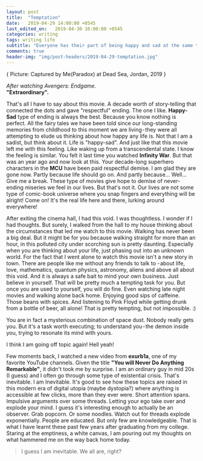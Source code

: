 ```yaml
---
layout: post
title:  "Temptation"
date:   2019-04-29 14:00:00 +0545
last_edited_on:   2019-04-30 16:00:00 +0545
categories: writing
tags: writing life
subtitle: "Everyone has their part of being happy and sad at the same time. I guess, we are all inevitable..."
comments: true
header-img: "img/post-headers/2019-04-29-temptation.jpg"
---
```

{ Picture: Captured by Me(Paradox) at Dead Sea, Jordan, 2019 }

*After watching Avengers: Endgame.*  
**"Extraordinary".**  

That's all I have to say about this movie. A decade worth of story-telling that connected the dots and gave "respectful" ending.
The one I like. **Happy-Sad** type of ending is always the best. Because you know nothing is perfect. All the fairy tales we have been told since our long-standing memories from childhood to this moment we are living - they were all attempting to elude us thinking about how happy any life is. Not that I am a sadist, but think about it. Life is "happy-sad". And just like that this movie left me with this feeling. Like waking up from a transcendental state. I know the feeling is similar. You felt it last time you watched **Infinity War**. But that was an year ago and now look at this. Your decade-long superhero characters in the **MCU** have been paid respectful demise. I am glad they are gone now. Partly because life should go on. And partly because… Well… Give me a break. These type of movies give hope to demise of never-ending miseries we feel in our lives. But that's not it. Our lives are not some type of comic-book universe where you snap fingers and everything will be alright! Come on! It's the real life here and there, lurking around everywhere!  

After exiting the cinema hall, I had this void. I was thoughtless. I wonder if I had thoughts. But surely, I walked from the hall to my house thinking about the circumstances that led me watch to this movie. Walking has never been a big deal. But it might be for you because walking straight for more than an hour, in this polluted city under scorching sun is pretty daunting. Especially when you are thinking about your life, just phasing out into an unknown world. For the fact that I went alone to watch this movie isn't a new story in town. There are people like me without any friends to talk to - about life, love, mathematics, quantum physics, astronomy, aliens and above all about this void. And it is always a safe bait to mind your own business. Just believe in yourself. That will be pretty much a tempting task for you. But once you are used to yourself, you will do fine. Even watching late night movies and walking alone back home. Enjoying good sips of caffeine. Those beans with spices. And listening to Pink Floyd while getting drunk from a bottle of beer, all alone! That is pretty tempting, but not impossible. :)  


You are in fact a mysterious combination of space dust. Nobody really gets you. But it's a task worth executing; to understand you - the demon inside you, trying to resonate its mind with yours.  

I think I am going off topic again! Hell yeah!  

Few moments back, I watched a new video from **exurb1a**, one of my favorite YouTube channels. Given the title **"You will Never Do Anything Remarkable"**, it didn't took me by surprise. I am an ordinary guy in mid 20s (I guess) and I often go through some type of existential crisis. That's inevitable. I am Inevitable. It's good to see how these topics are raised in this modern era of digital utopia (maybe dystopia?) where anything is accessible at few clicks, more than they ever were. Short attention spans. Impulsive arguments over some threads. Letting your ego take over and explode your mind. I guess it's interesting enough to actually be an observer. Grab popcorn. Or some noodles. Watch out for threads explode exponentially. People are educated. But only few are knowledgeable. That is what I have learnt these past few years after graduating from my college. Staring at the emptiness, a white canvas, I am pouring out my thoughts on what hammered me on the way back home today.

> I guess I am inevitable. We all are, right?
